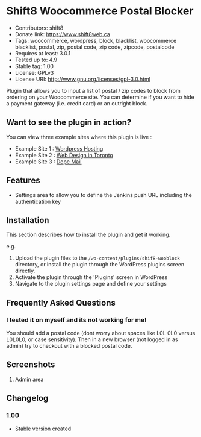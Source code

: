 # Shift8 Woocommerce Postal Blocker
* Contributors: shift8
* Donate link: https://www.shift8web.ca
* Tags: woocommerce, wordpress, block, blacklist, woocommerce blacklist, postal, zip, postal code, zip code, zipcode, postalcode
* Requires at least: 3.0.1
* Tested up to: 4.9
* Stable tag: 1.00
* License: GPLv3
* License URI: http://www.gnu.org/licenses/gpl-3.0.html

Plugin that allows you to input a list of postal / zip codes to block from ordering on your Woocommerce site. You can determine if you want to hide a payment gateway (i.e. credit card) or an outright block.

## Want to see the plugin in action?

You can view three example sites where this plugin is live :

- Example Site 1 : [Wordpress Hosting](https://www.stackstar.com "Wordpress Hosting")
- Example Site 2 : [Web Design in Toronto](https://www.shift8web.ca "Web Design in Toronto")
- Example Site 3 : [Dope Mail](https://dopemail.com "Buy Weed Online")

## Features

- Settings area to allow you to define the Jenkins push URL including the authentication key

## Installation 

This section describes how to install the plugin and get it working.

e.g.

1. Upload the plugin files to the `/wp-content/plugins/shif8-wooblock` directory, or install the plugin through the WordPress plugins screen directly.
2. Activate the plugin through the 'Plugins' screen in WordPress
3. Navigate to the plugin settings page and define your settings

## Frequently Asked Questions 

### I tested it on myself and its not working for me! 

You should add a postal code (dont worry about spaces like L0L 0L0 versus L0L0L0, or case sensitivity). Then in a new browser (not logged in as admin) try to checkout with a blocked postal code.

## Screenshots 

1. Admin area

## Changelog 

### 1.00
* Stable version created
